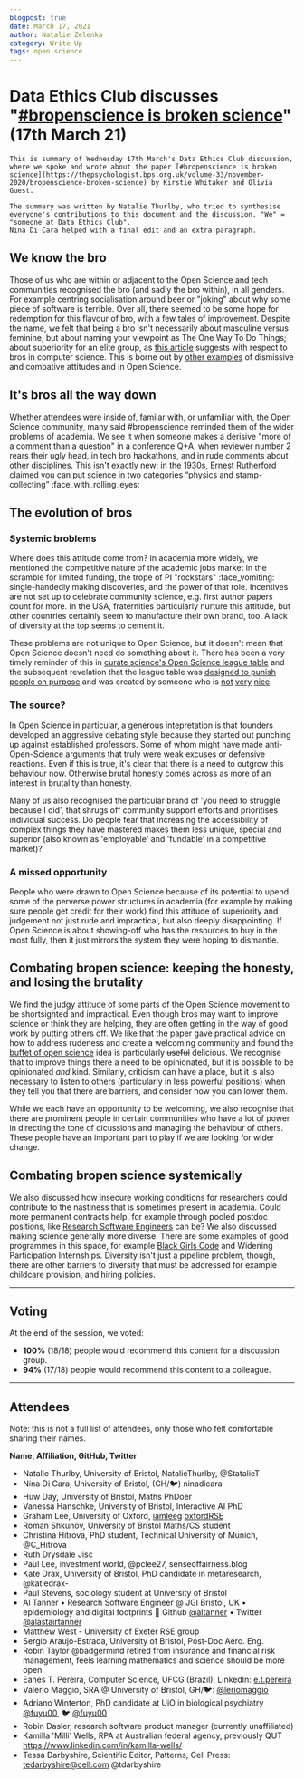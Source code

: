 ```yaml
---
blogpost: true
date: March 17, 2021
author: Natalie Zelenka
category: Write Up
tags: open science
---
```



# Data Ethics Club discusses "[#bropenscience is broken science](https://thepsychologist.bps.org.uk/volume-33/november-2020/bropenscience-broken-science)" (17th March 21)

```{admonition} What's this? 
This is summary of Wednesday 17th March's Data Ethics Club discussion, where we spoke and wrote about the paper [#bropenscience is broken science](https://thepsychologist.bps.org.uk/volume-33/november-2020/bropenscience-broken-science) by Kirstie Whitaker and Olivia Guest.

The summary was written by Natalie Thurlby, who tried to synthesise everyone's contributions to this document and the discussion. "We" = "someone at Data Ethics Club". 
Nina Di Cara helped with a final edit and an extra paragraph.
```

## We know the bro
Those of us who are within or adjacent to the Open Science and tech communities recognised the bro (and sadly the bro within), in all genders. For example centring socialisation around beer or "joking" about why some piece of software is terrible. 
Over all, there seemed to be some hope for redemption for this flavour of bro, with a few tales of improvement. 
Despite the name, we felt that being a bro isn't necessarily about masculine versus feminine, but about naming your viewpoint as The One Way To Do Things; about superiority for an elite group, as [this article](https://ieeexplore.ieee.org/document/6502624) suggests with respect to bros in computer science. 
This is borne out by [other examples](https://joelemartinez.com/2016/12/28/whiteness-in-statistics/) of dismissive and combative attitudes and in Open Science.

## It's bros all the way down
Whether attendees were inside of, familar with, or unfamiliar with, the Open Science community, many said #bropenscience reminded them of the wider problems of academia. 
We see it when someone makes a derisive "more of a comment than a question" in a conference Q+A, when reviewer number 2 rears their ugly head, in tech bro hackathons, and in rude comments about other disciplines. 
This isn't exactly new: in the 1930s, Ernest Rutherford claimed you can put science in two categories “physics and stamp-collecting” :face_with_rolling_eyes: 

## The evolution of bros 
### Systemic broblems
Where does this attitude come from? 
In academia more widely, we mentioned the competitive nature of the academic jobs market in the scramble for limited funding, the trope of PI "rockstars" :face_vomiting: single-handedly making discoveries, and the power of that role. 
Incentives are not set up to celebrate community science, e.g. first author papers count for more. 
In the USA, fraternities particularly nurture this attitude, but other countries certainly seem to manufacture their own brand, too. A lack of diversity at the top seems to cement it.

These problems are not unique to Open Science, but it doesn't mean that Open Science doesn't need do something about it.
There has been a very timely reminder of this in [curate science's Open Science league table](https://twitter.com/curatescience/status/1371927234899017731) and the subsequent revelation that the league table was [designed to punish people on purpose](https://twitter.com/curatescience/status/1372628395457179648) and was created by someone who is [not](https://twitter.com/curatescience/status/1372581803232493569) [very](https://twitter.com/SimoneSchnall/status/1372574478148964354) [nice](https://twitter.com/eplebel/status/1341546643909451779).

### The source?
In Open Science in particular, a generous intepretation is that founders developed an aggressive debating style because they started out punching up against established professors. 
Some of whom might have made anti-Open-Science arguments that truly were weak excuses or defensive reactions. 
Even if this is true, it's clear that there is a need to outgrow this behaviour now. 
Otherwise brutal honesty comes across as more of an interest in brutality than honesty.

Many of us also recognised the particular brand of 'you need to struggle because I did', that shrugs off community support efforts and prioritises individual success. Do people fear that increasing the accessibility of complex things they have mastered makes them less unique, special and superior (also known as 'employable' and 'fundable' in a competitive market)?

### A missed opportunity
People who were drawn to Open Science because of its potential to upend some of the perverse power structures in academia (for example by making sure people get credit for their work) find this attitude of superiority and judgement not just rude and impractical, but also deeply disappointing. 
If Open Science is about showing-off who has the resources to buy in the most fully, then it just mirrors the system they were hoping to dismantle.

## Combating bropen science: keeping the honesty, and losing the brutality
We find the judgy attitude of some parts of the Open Science movement to be shortsighted and impractical.
Even though bros may want to improve science or think they are helping, they are often getting in the way of good work by putting others off.
We like that the paper gave practical advice on how to address rudeness and create a welcoming community and found the [buffet of open science](https://twitter.com/chbergma/status/1104338904646385665?s=20) idea is particularly ~~useful~~ delicious.
We recognise that to improve things there a need to be opinionated, but it is possible to be opinionated _and_ kind.
Similarly, criticism can have a place, but it is also necessary to listen to others (particularly in less powerful positions) when they tell you that there are barriers, and consider how you can lower them.

While we each have an opportunity to be welcoming, we also recognise that there are prominent people in certain communities who have a lot of power in directing the tone of dicussions and managing the behaviour of others. These people have an important part to play if we are looking for wider change. 

## Combating bropen science systemically
We also discussed how insecure working conditions for researchers could contribute to the nastiness that is sometimes present in academia. 
Could more permanent contracts help, for example through pooled postdoc positions, like [Research Software Engineers](https://society-rse.org/) can be?
We also discussed making science generally more diverse.
There are some examples of good programmes in this space, for example [Black Girls Code](https://www.blackgirlscode.com/) and Widening Participation Internships. 
Diversity isn't just a pipeline problem, though, there are other barriers to diversity that must be addressed for example childcare provision, and hiring policies.

---

## Voting

At the end of the session, we voted:

- __100%__ (18/18) people would recommend this content for a discussion group.
- __94%__ (17/18) people would recommend this content to a colleague.

---

## Attendees

Note: this is not a full list of attendees, only those who felt comfortable sharing their names.

__Name, Affiliation, GitHub, Twitter__
- Natalie Thurlby, University of Bristol, NatalieThurlby, @StatalieT
- Nina Di Cara, University of Bristol, (GH/:bird:) ninadicara
- Huw Day, University of Bristol, Maths PhDoer
- Vanessa Hanschke, University of Bristol, Interactive AI PhD
- Graham Lee, University of Oxford, [iamleeg](https://github.com/iamleeg) [oxfordRSE](https://github.com/oxfordrse)
- Roman Shkunov, University of Bristol Maths/CS student
- Christina Hitrova, PhD student, Technical University of Munich, @C_Hitrova
- Ruth Drysdale Jisc 
- Paul Lee, investment world, @pclee27, senseoffairness.blog
- Kate Drax, University of Bristol, PhD candidate in metaresearch, @katiedrax- 
- Paul Stevens, sociology student at University of Bristol
- Al Tanner • Research Software Engineer @ JGI Bristol, UK • epidemiology and digital footprints :hibiscus: Github [@altanner](https://github.com/altanner) • Twitter [@alastairtanner](https://twitter.com/alastairtanner)
- Matthew West - University of Exeter RSE group
- Sergio Araujo-Estrada, University of Bristol, Post-Doc Aero. Eng.
- Robin Taylor @badgermind retired from insurance and financial risk management, feels learning mathematics and science should be more open 
- Eanes T. Pereira, Computer Science, UFCG (Brazil), LinkedIn:  [e.t.pereira](https://www.linkedin.com/in/eanes-pereira-987580111/)  
- Valerio Maggio, SRA @ University of Bristol, GH/:bird:: [@leriomaggio](https://github.com/leriomaggio)  
- Adriano Winterton, PhD candidate at UiO in biological psychiatry [@fuyu00](https://github.com/fuyu00), :bird: [@fuyu00](https://twitter.com/fuyu00)
- Robin Dasler, research software product manager (currently unaffiliated)
- Kamilla 'Milli' Wells, RPA at Australian federal agency, previously QUT https://www.linkedin.com/in/kamilla-wells/
- Tessa Darbyshire, Scientific Editor, Patterns, Cell Press: tedarbyshire@cell.com @tdarbyshire 
